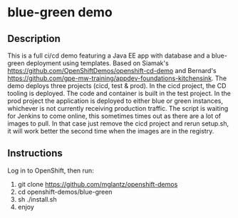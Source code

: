 # blue-green demo

## Description
This is a full ci/cd demo featuring a Java EE app with database and a blue-green deployment using templates. Based on Siamak's https://github.com/OpenShiftDemos/openshift-cd-demo and Bernard's https://github.com/gpe-mw-training/appdev-foundations-kitchensink.
The demo deploys three projects (cicd, test & prod). In the cicd project, the CD tooling is deployed. The code and container is built in the test project. In the prod project the application is deployed to either blue or green instances, whichever is not currently receiving production traffic.
The script is waiting for Jenkins to come online, this sometimes times out as there are a lot of images to pull. In that case just remove the cicd project and rerun setup.sh, it will work better the second time when the images are in the registry.

## Instructions
Log in to OpenShift, then run:
1. git clone https://github.com/mglantz/openshift-demos
2. cd openshift-demos/blue-green
3. sh ./install.sh
4. enjoy

